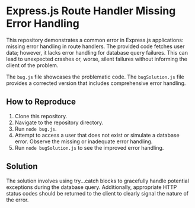# Express.js Route Handler Missing Error Handling

This repository demonstrates a common error in Express.js applications: missing error handling in route handlers. The provided code fetches user data; however, it lacks error handling for database query failures. This can lead to unexpected crashes or, worse, silent failures without informing the client of the problem.

The `bug.js` file showcases the problematic code. The `bugSolution.js` file provides a corrected version that includes comprehensive error handling.

## How to Reproduce

1. Clone this repository.
2. Navigate to the repository directory.
3. Run `node bug.js`.
4. Attempt to access a user that does not exist or simulate a database error.  Observe the missing or inadequate error handling.
5. Run `node bugSolution.js` to see the improved error handling. 

## Solution

The solution involves using try...catch blocks to gracefully handle potential exceptions during the database query.  Additionally, appropriate HTTP status codes should be returned to the client to clearly signal the nature of the error.